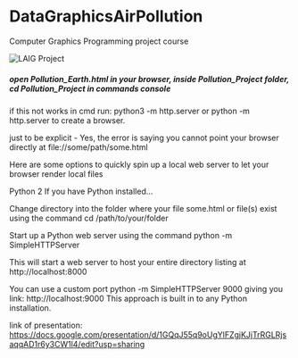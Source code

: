 # DataGraphicsAirPollution
Computer Graphics Programming project course


![LAIG  Project](https://user-images.githubusercontent.com/7607213/61467600-cf8d7c00-a973-11e9-888c-8d47e5713949.png)
##### open Pollution_Earth.html in your browser, inside Pollution_Project folder, cd Pollution_Project in commands console 

if this not works in cmd run: python3 -m http.server or python -m http.server
to create a browser. 

just to be explicit - Yes, the error is saying you cannot point your browser directly at file://some/path/some.html

Here are some options to quickly spin up a local web server to let your browser render local files

Python 2
If you have Python installed...

Change directory into the folder where your file some.html or file(s) exist using the command cd /path/to/your/folder

Start up a Python web server using the command python -m SimpleHTTPServer

This will start a web server to host your entire directory listing at http://localhost:8000

You can use a custom port  python -m SimpleHTTPServer 9000 giving you link: http://localhost:9000
This approach is built in to any Python installation.

link of presentation: https://docs.google.com/presentation/d/1GQqJ55q9oUgYlFZgjKJjTrRGLRjsaqqAD1r6y3CW1l4/edit?usp=sharing
